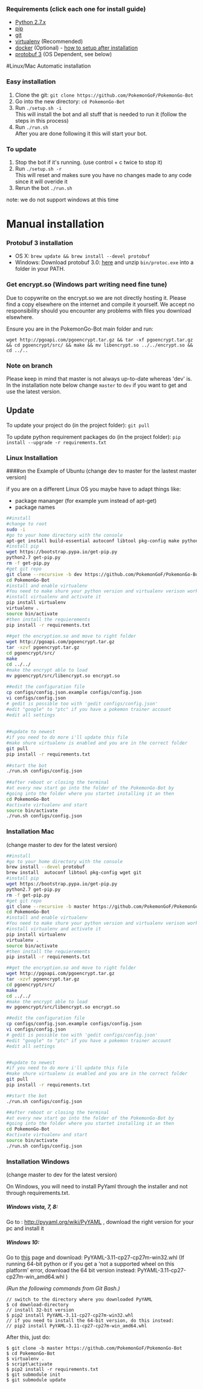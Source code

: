 ### Requirements (click each one for install guide)

- [Python 2.7.x](http://docs.python-guide.org/en/latest/starting/installation/)
- [pip](https://pip.pypa.io/en/stable/installing/)
- [git](https://git-scm.com/book/en/v2/Getting-Started-Installing-Git)
- [virtualenv](https://virtualenv.pypa.io/en/stable/installation/) (Recommended)
- [docker](https://docs.docker.com/engine/installation/) (Optional) - [how to setup after installation](https://github.com/PokemonGoF/PokemonGo-Bot/wiki/How-to-run-with-Docker)
- [protobuf 3](https://github.com/google/protobuf) (OS Dependent, see below)

#Linux/Mac Automatic installation
### Easy installation
1. Clone the git: `git clone https://github.com/PokemonGoF/PokemonGo-Bot`
2. Go into the new directory: `cd PokemonGo-Bot`
3. Run `./setup.sh -i`  
    This will install the bot and all stuff that is needed to run it (follow the steps in this process)
4. Run `./run.sh`  
    After you are done following it this will start your bot.

### To update
1. Stop the bot if it's running. (use control + c twice to stop it)
2. Run `./setup.sh -r`  
    This will reset and makes sure you have no changes made to any code since it will overide it
3. Rerun the bot `./run.sh`

note: we do not support windows at this time


# Manual installation
### Protobuf 3 installation

- OS X:  `brew update && brew install --devel protobuf`
- Windows: Download protobuf 3.0: [here](https://github.com/google/protobuf/releases/download/v3.0.0-beta-4/protoc-3.0.0-beta-4-win32.zip) and unzip `bin/protoc.exe` into a folder in your PATH.

### Get encrypt.so (Windows part writing need fine tune)
Due to copywrite on the encrypt.so we are not directly hosting it. Please find a copy elsewhere on the internet and compile it yourself. We accept no responsibility should you encounter any problems with files you download elsewhere.

Ensure you are in the PokemonGo-Bot main folder and run:

`wget http://pgoapi.com/pgoencrypt.tar.gz && tar -xf pgoencrypt.tar.gz && cd pgoencrypt/src/ && make && mv libencrypt.so ../../encrypt.so && cd ../..`

### Note on branch
Please keep in mind that master is not always up-to-date whereas 'dev' is. In the installation note below change `master` to `dev` if you want to get and use the latest version.

## Update
To update your project do (in the project folder): `git pull`

To update python requirement packages do (in the project folder): `pip install --upgrade -r requirements.txt`

### Linux Installation
####on the Example of Ubuntu
(change dev to master for the lastest master version)

if you are on a different Linux OS you maybe have to adapt things like:

- package mananger (for example yum instead of apt-get)
- package names

```bash
##install
#change to root
sudo -i
#go to your home directory with the console
apt-get install build-essential autoconf libtool pkg-config make python-dev python-protobuf python2.7 wget git
#install pip
wget https://bootstrap.pypa.io/get-pip.py
python2.7 get-pip.py
rm -f get-pip.py
#get git repo
git clone --recursive -b dev https://github.com/PokemonGoF/PokemonGo-Bot  
cd PokemonGo-Bot
#install and enable virtualenv
#You need to make shure your python version and virtualenv verison work together
#install virtualenv and activate it
pip install virtualenv
virtualenv .
source bin/activate
#then install the requierements
pip install -r requirements.txt
 
##get the encryption.so and move to right folder
wget http://pgoapi.com/pgoencrypt.tar.gz
tar -xzvf pgoencrypt.tar.gz
cd pgoencrypt/src/
make
cd ../../
#make the encrypt able to load
mv pgoencrypt/src/libencrypt.so encrypt.so
 
##edit the configuration file
cp configs/config.json.example configs/config.json
vi configs/config.json
# gedit is possible too with 'gedit configs/config.json'
#edit "google" to "ptc" if you have a pokemon trainer account
#edit all settings
 
 
##update to newest
#if you need to do more i'll update this file
#make shure virtualenv is enabled and you are in the correct folder
git pull
pip install -r requirements.txt
 
##start the bot
./run.sh configs/config.json
 
##after reboot or closing the terminal
#at every new start go into the folder of the PokemonGo-Bot by
#going into the folder where you startet installing it an then
cd PokemonGo-Bot
#activate virtualenv and start
source bin/activate
./run.sh configs/config.json
```


### Installation Mac
(change master to dev for the latest version)

```bash
##install
#go to your home directory with the console
brew install --devel protobuf
brew install  autoconf libtool pkg-config wget git
#install pip
wget https://bootstrap.pypa.io/get-pip.py
python2.7 get-pip.py
rm -f get-pip.py
#get git repo
git clone --recursive -b master https://github.com/PokemonGoF/PokemonGo-Bot  
cd PokemonGo-Bot
#install and enable virtualenv
#You need to make shure your python version and virtualenv verison work together
#install virtualenv and activate it
pip install virtualenv
virtualenv .
source bin/activate
#then install the requierements
pip install -r requirements.txt

##get the encryption.so and move to right folder
wget http://pgoapi.com/pgoencrypt.tar.gz
tar -xzvf pgoencrypt.tar.gz
cd pgoencrypt/src/
make
cd ../../
#make the encrypt able to load
mv pgoencrypt/src/libencrypt.so encrypt.so

##edit the configuration file
cp configs/config.json.example configs/config.json
vi configs/config.json
# gedit is possible too with 'gedit configs/config.json'
#edit "google" to "ptc" if you have a pokemon trainer account
#edit all settings


##update to newest
#if you need to do more i'll update this file
#make shure virtualenv is enabled and you are in the correct folder
git pull
pip install -r requirements.txt

##start the bot
./run.sh configs/config.json

##after reboot or closing the terminal
#at every new start go into the folder of the PokemonGo-Bot by
#going into the folder where you startet installing it an then
cd PokemonGo-Bot
#activate virtualenv and start
source bin/activate
./run.sh configs/config.json
```

### Installation Windows
(change master to dev for the latest version)

On Windows, you will need to install PyYaml through the installer and not through requirements.txt.

##### Windows vista, 7, 8:
Go to : http://pyyaml.org/wiki/PyYAML , download the right version for your pc and install it

##### Windows 10:
Go to [this](http://www.lfd.uci.edu/~gohlke/pythonlibs/#pyyaml) page and download: PyYAML-3.11-cp27-cp27m-win32.whl
(If running 64-bit python or if you get a 'not a supported wheel on this platform' error,
download the 64 bit version instead: PyYAML-3.11-cp27-cp27m-win_amd64.whl )

*(Run the following commands from Git Bash.)*

```
// switch to the directory where you downloaded PyYAML
$ cd download-directory
// install 32-bit version
$ pip2 install PyYAML-3.11-cp27-cp27m-win32.whl
// if you need to install the 64-bit version, do this instead:
// pip2 install PyYAML-3.11-cp27-cp27m-win_amd64.whl
```

After this, just do:

```
$ git clone -b master https://github.com/PokemonGoF/PokemonGo-Bot
$ cd PokemonGo-Bot
$ virtualenv .
$ script\activate
$ pip2 install -r requirements.txt
$ git submodule init
$ git submodule update
```
